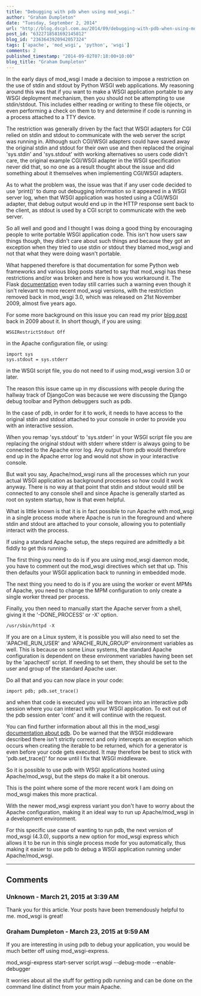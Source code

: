 ```yaml
---
title: "Debugging with pdb when using mod_wsgi."
author: "Graham Dumpleton"
date: "Tuesday, September 2, 2014"
url: "http://blog.dscpl.com.au/2014/09/debugging-with-pdb-when-using-modwsgi.html"
post_id: "6322718581692145812"
blog_id: "2363643920942057324"
tags: ['apache', 'mod_wsgi', 'python', 'wsgi']
comments: 2
published_timestamp: "2014-09-02T07:18:00+10:00"
blog_title: "Graham Dumpleton"
---
```


In the early days of mod\_wsgi I made a decision to impose a restriction on the use of stdin and stdout by Python WSGI web applications. My reasoning around this was that if you want to make a WSGI application portable to any WSGI deployment mechanism, then you should not be attempting to use stdin/stdout. This includes either reading or writing to these file objects, or even performing a check on them to try and determine if code is running in a process attached to a TTY device.

The restriction was generally driven by the fact that WSGI adapters for CGI relied on stdin and stdout to communicate with the web server the script was running in. Although such CGI/WSGI adapters could have saved away the original stdin and stdout for their own use and then replaced the original 'sys.stdin' and 'sys.stdout' with working alternatives so users code didn't care, the original example CGI/WSGI adapter in the WSGI specification never did that, so no one as a result thought about the issue and did something about it themselves when implementing CGI/WSGI adapters.

As to what the problem was, the issue was that if any user code decided to use 'print\(\)' to dump out debugging information so it appeared in a WSGI server log, when that WSGI application was hosted using a CGI/WSGI adapter, that debug output would end up in the HTTP response sent back to the client, as stdout is used by a CGI script to communicate with the web server.

So all well and good and I thought I was doing a good thing by encouraging people to write portable WSGI application code. This isn't how users saw things though, they didn't care about such things and because they got an exception when they tried to use stdin or stdout they blamed mod\_wsgi and not that what they were doing wasn't portable.

What happened therefore is that documentation for some Python web frameworks and various blog posts started to say that mod\_wsgi has these restrictions and/or was broken and here is how you workaround it. The Flask [documentation](http://flask.pocoo.org/docs/0.10/deploying/mod_wsgi/#troubleshooting) even today still carries such a warning even though it isn't relevant to more recent mod\_wsgi versions, with the restriction removed back in mod\_wsgi 3.0, which was released on 21st November 2009, almost five years ago.

For some more background on this issue you can read my prior [blog post](/posts/2009/04/wsgi-and-printing-to-standard-output/) back in 2009 about it. In short though, if you are using:
    
    
    WSGIRestrictStdout Off

in the Apache configuration file, or using:
    
    
    import sys  
    sys.stdout = sys.stderr

in the WSGI script file, you do not need to if using mod\_wsgi version 3.0 or later. 

The reason this issue came up in my discussions with people during the hallway track of DjangoCon was because we were discussing the Django debug toolbar and Python debuggers such as pdb.

In the case of pdb, in order for it to work, it needs to have access to the original stdin and stdout attached to your console in order to provide you with an interactive session.

When you remap 'sys.stdout' to 'sys.stderr' in your WSGI script file you are replacing the original stdout with stderr where stderr is always going to be connected to the Apache error log. Any output from pdb would therefore end up in the Apache error log and would not show in your interactive console.

But wait you say, Apache/mod\_wsgi runs all the processes which run your actual WSGI application as background processes so how could it work anyway. There is no way at that point that stdin and stdout would still be connected to any console shell and since Apache is generally started as root on system startup, how is that even helpful.

What is little known is that it is in fact possible to run Apache with mod\_wsgi in a single process mode where Apache is run in the foreground and where stdin and stdout are attached to your console, allowing you to potentially interact with the process.

If using a standard Apache setup, the steps required are admittedly a bit fiddly to get this running.

The first thing you need to do is if you are using mod\_wsgi daemon mode, you have to comment out the mod\_wsgi directives which set that up. This then defaults your WSGI application back to running in embedded mode.

The next thing you need to do is if you are using the worker or event MPMs of Apache, you need to change the MPM configuration to only create a single worker thread per process.

Finally, you then need to manually start the Apache server from a shell, giving it the '-DONE\_PROCESS' or -X' option.
    
    
    /usr/sbin/httpd -X

If you are on a Linux system, it is possible you will also need to set the 'APACHE\_RUN\_USER' and 'APACHE\_RUN\_GROUP' environment variables as well. This is because on some Linux systems, the standard Apache configuration is dependent on these environment variables having been set by the 'apachectl' script. If needing to set them, they should be set to the user and group of the standard Apache user.

Do all that and you can now place in your code:
    
    
    import pdb; pdb.set_trace()

and when that code is executed you will be thrown into an interactive pdb session where you can interact with your WSGI application. To exit out of the pdb session enter 'cont' and it will continue with the request.

You can find further information about all this in the mod\_wsgi [documentation about pdb](http://code.google.com/p/modwsgi/wiki/DebuggingTechniques#Python_Interactive_Debugger). Do be warned that the WSGI middleware described there isn't strictly correct and only intercepts an exception which occurs when creating the iterable to be returned, which for a generator is even before your code gets executed. It may therefore be best to stick with 'pdb.set\_trace\(\)' for now until I fix that WSGI middleware.

So it is possible to use pdb with WSGI applications hosted using Apache/mod\_wsgi, but the steps do make it a bit onerous.

This is the point where some of the more recent work I am doing on mod\_wsgi makes this more practical.

With the newer mod\_wsgi express variant you don't have to worry about the Apache configuration, making it an ideal way to run up Apache/mod\_wsgi in a development environment.

For this specific use case of wanting to run pdb, the next version of mod\_wsgi \(4.3.0\), supports a new option for mod\_wsgi express which allows it to be run in this single process mode for you automatically, thus making it easier to use pdb to debug a WSGI application running under Apache/mod\_wsgi.

---

## Comments

### Unknown - March 21, 2015 at 3:39 AM

Thank you for this article. Your posts have been tremendously helpful to me. mod\_wsgi is great\!

### Graham Dumpleton - March 23, 2015 at 9:59 AM

If you are interesting in using pdb to debug your application, you would be much better off using mod\_wsgi-express.  
  
mod\_wsgi-express start-server script.wsgi --debug-mode --enable-debugger  
  
It worries about all the stuff for getting pdb running and can be done on the command line distinct from your main Apache.

